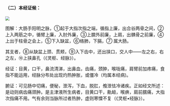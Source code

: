 #### （二）本经证候：

<img src="img/图12.jpg" style="zoom:80%;" />

图解：大肠手阳明之脉，①起于大指次指之端，循指上廉，出合谷两骨之间，②上入两筋之中，循臂上廉，入肘外廉，③上臑外前廉，上肩，出髃骨之前廉，④上出于柱骨之会上，⑤下入缺盆，⑥络肺，下膈，⑦ 属大肠。

其支者，⑧从缺盆上颈、贯颊，⑨入下齿中，还出挟口，交人中——左之右，右之左，⑩上挟鼻孔（《灵枢、经脉》）。

经证：目黄，口干，鼻流清涕，出鼻血，齿痛，颈肿，喉咙痛，肩臂前加疼痛，食指不能运用，经脉分布处出现灼热肿胀，或僵冷（均属本经病)。

腑证：可见肠中切痛，便秘，泄泻，下血，脱肛，飧泄怯冷诸疾。正如经文所述：是动则病齿痛颈肿。是主津液所生病者，目黄口干，鼽衄，喉痹，肩前臑痛，大指次指痛不用。气有余则当脉所过者热肿，虚则寒慄不复（《灵枢•经脉》）。